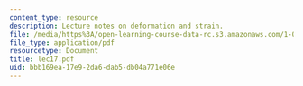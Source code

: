 ```yaml
---
content_type: resource
description: Lecture notes on deformation and strain.
file: /media/https%3A/open-learning-course-data-rc.s3.amazonaws.com/1-050-engineering-mechanics-i-fall-2007/bbb169ea17e92da6dab5db04a771e06e_lec17.pdf
file_type: application/pdf
resourcetype: Document
title: lec17.pdf
uid: bbb169ea-17e9-2da6-dab5-db04a771e06e
---
```

